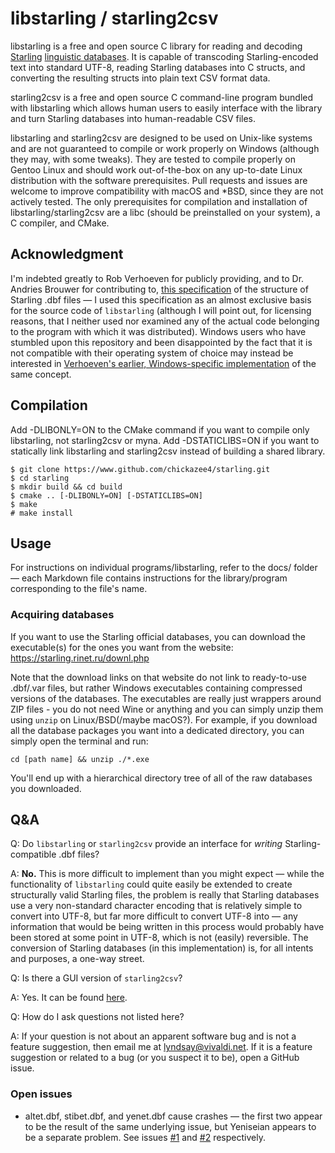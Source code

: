 # libstarling / starling2csv

libstarling is a free and open source C library for reading and decoding [Starling](https://starling.rinet.ru/index2.php?lan=en) [linguistic databases](https://starling.rinet.ru/downl.php). It is capable of transcoding Starling-encoded text into standard UTF-8, reading Starling databases into C structs, and converting the resulting structs into plain text CSV format data.

starling2csv is a free and open source C command-line program bundled with libstarling which allows human users to easily interface with the library and turn Starling databases into human-readable CSV files.

libstarling and starling2csv are designed to be used on Unix-like systems and are not guaranteed to compile or work properly on Windows (although they may, with some tweaks). They are tested to compile properly on Gentoo Linux and should work out-of-the-box on any up-to-date Linux distribution with the software prerequisites. Pull requests and issues are welcome to improve compatibility with macOS and \*BSD, since they are not actively tested. The only prerequisites for compilation and installation of libstarling/starling2csv are a libc (should be preinstalled on your system), a C compiler, and CMake.

## Acknowledgment

I'm indebted greatly to Rob Verhoeven for publicly providing, and to Dr. Andries Brouwer for contributing to, [this specification](https://github.com/rhaver/starling/blob/master/doc/starling-dbf.pdf) of the structure of Starling .dbf files — I used this specification as an almost exclusive basis for the source code of `libstarling` (although I will point out, for licensing reasons, that I neither used nor examined any of the actual code belonging to the program with which it was distributed). Windows users who have stumbled upon this repository and been disappointed by the fact that it is not compatible with their operating system of choice may instead be interested in [Verhoeven's earlier, Windows-specific implementation](https://github.com/rhaver/starling) of the same concept.

## Compilation

Add -DLIBONLY=ON to the CMake command if you want to compile only libstarling, not starling2csv or myna. Add -DSTATICLIBS=ON if you want to statically link libstarling and starling2csv instead of building a shared library. 

    $ git clone https://www.github.com/chickazee4/starling.git
    $ cd starling
    $ mkdir build && cd build
    $ cmake .. [-DLIBONLY=ON] [-DSTATICLIBS=ON]
    $ make
    # make install

## Usage

For instructions on individual programs/libstarling, refer to the docs/ folder — each Markdown file contains instructions for the library/program corresponding to the file's name.

### Acquiring databases

If you want to use the Starling official databases, you can download the executable(s) for the ones you want from the website: https://starling.rinet.ru/downl.php

Note that the download links on that website do not link to ready-to-use .dbf/.var files, but rather Windows executables containing compressed versions of the databases. The executables are really just wrappers around ZIP files - you do not need Wine or anything and you can simply unzip them using `unzip` on Linux/BSD(/maybe macOS?). For example, if you download all the database packages you want into a dedicated directory, you can simply open the terminal and run:

    cd [path name] && unzip ./*.exe

You'll end up with a hierarchical directory tree of all of the raw databases you downloaded.

## Q&A

Q: Do `libstarling` or `starling2csv` provide an interface for *writing* Starling-compatible .dbf files?

A: **No.** This is more difficult to implement than you might expect — while the functionality of `libstarling` could quite easily be extended to create structurally valid Starling files, the problem is really that Starling databases use a very non-standard character encoding that is relatively simple to convert into UTF-8, but far more difficult to convert UTF-8 into — any information that would be being written in this process would probably have been stored at some point in UTF-8, which is not (easily) reversible. The conversion of Starling databases (in this implementation) is, for all intents and purposes, a one-way street.

Q: Is there a GUI version of `starling2csv`?

A: Yes. It can be found [here](https://github.com/chickazee4/myna).

Q: How do I ask questions not listed here?

A: If your question is not about an apparent software bug and is not a feature suggestion, then email me at <lyndsay@vivaldi.net>. If it is a feature suggestion or related to a bug (or you suspect it to be), open a GitHub issue.

### Open issues

* altet.dbf, stibet.dbf, and yenet.dbf cause crashes — the first two appear to be the result of the same underlying issue, but Yeniseian appears to be a separate problem. See issues [#1](https://github.com/chickazee4/starling/issues/1) and [#2](https://github.com/chickazee4/starling/issues/2) respectively.